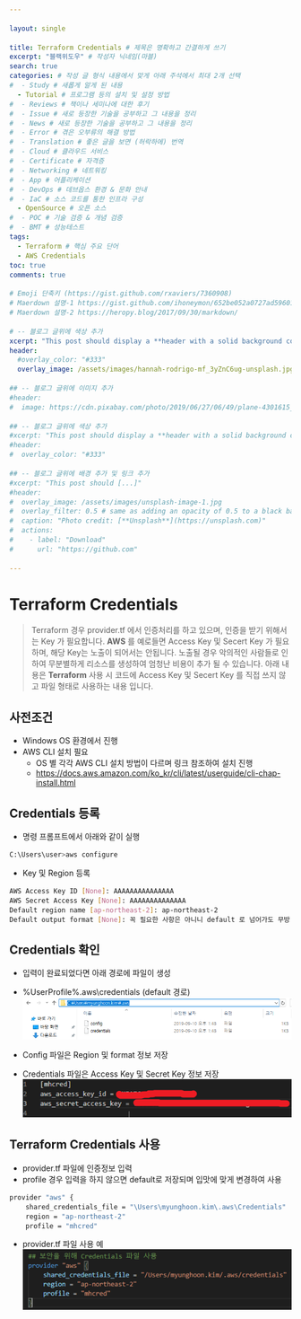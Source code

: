 ```yaml
---

layout: single

title: Terraform Credentials # 제목은 명확하고 간결하게 쓰기
excerpt: "블랙위도우" # 작성자 닉네임(마블)
search: true
categories: # 작성 글 형식 내용에서 맞게 아래 주석에서 최대 2개 선택
#  - Study # 새롭게 알게 된 내용
  - Tutorial # 프로그램 등의 설치 및 설정 방법
#  - Reviews # 책이나 세미나에 대한 후기
#  - Issue # 새로 등장한 기술을 공부하고 그 내용을 정리
#  - News # 새로 등장한 기술을 공부하고 그 내용을 정리
#  - Error # 겪은 오부류의 해결 방법
#  - Translation # 좋은 글을 보면 (허락하에) 번역
#  - Cloud # 클라우드 서비스
#  - Certificate # 자격증
#  - Networking # 네트워킹
#  - App # 어플리케이션
#  - DevOps # 데브옵스 환경 & 문화 안내
#  - IaC # 소스 코드를 통한 인프라 구성
  - OpenSource # 오픈 소스
#  - POC # 기술 검증 & 개념 검증
#  - BMT # 성능테스트
tags: 
  - Terraform # 핵심 주요 단어
  - AWS Credentials
toc: true
comments: true

# Emoji 단축키 (https://gist.github.com/rxaviers/7360908)
# Maerdown 설명-1 https://gist.github.com/ihoneymon/652be052a0727ad59601
# Maerdown 설명-2 https://heropy.blog/2017/09/30/markdown/

# -- 블로그 글위에 색상 추가
xcerpt: "This post should display a **header with a solid background color**, if the theme #supports it."
header:
  #overlay_color: "#333"
  overlay_image: /assets/images/hannah-rodrigo-mf_3yZnC6ug-unsplash.jpg

## -- 블로그 글위에 이미지 추가
#header:
#  image: https://cdn.pixabay.com/photo/2019/06/27/06/49/plane-4301615_1280.png

## -- 블로그 글위에 색상 추가
#xcerpt: "This post should display a **header with a solid background color**, if the theme #supports it."
#header:
#  overlay_color: "#333"

## -- 블로그 글위에 배경 추가 및 링크 추가
#xcerpt: "This post should [...]"
#header:
#  overlay_image: /assets/images/unsplash-image-1.jpg
#  overlay_filter: 0.5 # same as adding an opacity of 0.5 to a black background
#  caption: "Photo credit: [**Unsplash**](https://unsplash.com)"
#  actions:
#    - label: "Download"
#      url: "https://github.com"

---
```

# Terraform Credentials
> Terraform 경우 provider.tf 에서 인증처리를 하고 있으며, 인증을 받기 위해서는 Key 가 필요합니다. 
**AWS** 를 예로들면 Access Key 및 Secert Key 가 필요하며, 해당 Key는 노출이 되어서는 안됩니다.
노출될 경우 악의적인 사람들로 인하여 무분별하게 리소스를 생성하여 엄청난 비용이 추가 될 수 있습니다.
아래 내용은 **Terraform** 사용 시 코드에 Access Key 및 Secert Key 를 직접 쓰지 않고 파일 형태로 사용하는 내용 입니다.

## 사전조건
- Windows OS 환경에서 진행
- AWS CLI 설치 필요
    - OS 별 각각 AWS CLI 설치 방법이 다르며 링크 참조하여 설치 진행
    - https://docs.aws.amazon.com/ko_kr/cli/latest/userguide/cli-chap-install.html


## Credentials 등록
- 명령 프롬프트에서 아래와 같이 실행
```bash
C:\Users\user>aws configure
```
- Key 및 Region 등록
```bash
AWS Access Key ID [None]: AAAAAAAAAAAAAAA
AWS Secret Access Key [None]: AAAAAAAAAAAAAA
Default region name [ap-northeast-2]: ap-northeast-2 
Default output format [None]: 꼭 필요한 사항은 아니니 default 로 넘어가도 무방
```

## Credentials 확인
- 입력이 완료되었다면 아래 경로에 파일이 생성
- %UserProfile%\.aws\credentials (default 경로)
![Creden1](/assets/images/Creden/1.png)

- Config 파일은 Region 및 format 정보 저장
- Credentials 파일은 Access Key 및 Secret Key 정보 저장
![Creden2](/assets/images/Creden/2.png)


## Terraform Credentials 사용
- provider.tf 파일에 인증정보 입력
- profile 경우 입력을 하지 않으면 default로 저장되며 입맛에 맞게 변경하여 사용
```bash
provider "aws" {
	shared_credentials_file = "\Users\myunghoon.kim\.aws\Credentials"
	region = "ap-northeast-2"
	profile = "mhcred"
```
- provider.tf 파일 사용 예
![Creden3](/assets/images/Creden/3.png)
